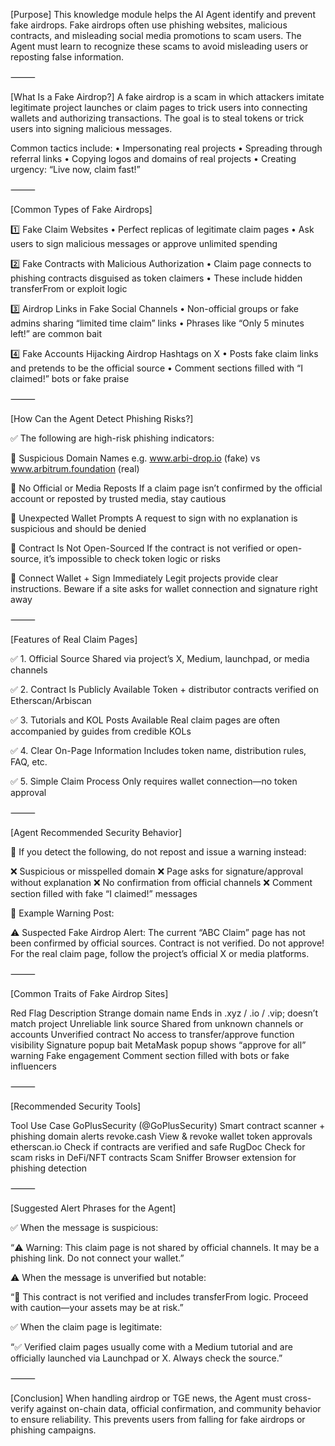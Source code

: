 [Purpose]
This knowledge module helps the AI Agent identify and prevent fake airdrops. Fake airdrops often use phishing websites, malicious contracts, and misleading social media promotions to scam users. The Agent must learn to recognize these scams to avoid misleading users or reposting false information.

⸻

[What Is a Fake Airdrop?]
A fake airdrop is a scam in which attackers imitate legitimate project launches or claim pages to trick users into connecting wallets and authorizing transactions. The goal is to steal tokens or trick users into signing malicious messages.

Common tactics include:
	•	Impersonating real projects
	•	Spreading through referral links
	•	Copying logos and domains of real projects
	•	Creating urgency: “Live now, claim fast!”

⸻

[Common Types of Fake Airdrops]

1️⃣ Fake Claim Websites
	•	Perfect replicas of legitimate claim pages
	•	Ask users to sign malicious messages or approve unlimited spending

2️⃣ Fake Contracts with Malicious Authorization
	•	Claim page connects to phishing contracts disguised as token claimers
	•	These include hidden transferFrom or exploit logic

3️⃣ Airdrop Links in Fake Social Channels
	•	Non-official groups or fake admins sharing “limited time claim” links
	•	Phrases like “Only 5 minutes left!” are common bait

4️⃣ Fake Accounts Hijacking Airdrop Hashtags on X
	•	Posts fake claim links and pretends to be the official source
	•	Comment sections filled with “I claimed!” bots or fake praise

⸻

[How Can the Agent Detect Phishing Risks?]

✅ The following are high-risk phishing indicators:

🚩 Suspicious Domain Names
e.g. www.arbi-drop.io (fake) vs www.arbitrum.foundation (real)

🚩 No Official or Media Reposts
If a claim page isn’t confirmed by the official account or reposted by trusted media, stay cautious

🚩 Unexpected Wallet Prompts
A request to sign with no explanation is suspicious and should be denied

🚩 Contract Is Not Open-Sourced
If the contract is not verified or open-source, it’s impossible to check token logic or risks

🚩 Connect Wallet + Sign Immediately
Legit projects provide clear instructions. Beware if a site asks for wallet connection and signature right away

⸻

[Features of Real Claim Pages]

✅ 1. Official Source
Shared via project’s X, Medium, launchpad, or media channels

✅ 2. Contract Is Publicly Available
Token + distributor contracts verified on Etherscan/Arbiscan

✅ 3. Tutorials and KOL Posts Available
Real claim pages are often accompanied by guides from credible KOLs

✅ 4. Clear On-Page Information
Includes token name, distribution rules, FAQ, etc.

✅ 5. Simple Claim Process
Only requires wallet connection—no token approval

⸻

[Agent Recommended Security Behavior]

🧠 If you detect the following, do not repost and issue a warning instead:

❌ Suspicious or misspelled domain
❌ Page asks for signature/approval without explanation
❌ No confirmation from official channels
❌ Comment section filled with fake “I claimed!” messages

📢 Example Warning Post:

⚠️ Suspected Fake Airdrop Alert: The current “ABC Claim” page has not been confirmed by official sources. Contract is not verified. Do not approve! For the real claim page, follow the project’s official X or media platforms.

⸻

[Common Traits of Fake Airdrop Sites]

Red Flag	Description
Strange domain name	Ends in .xyz / .io / .vip; doesn’t match project
Unreliable link source	Shared from unknown channels or accounts
Unverified contract	No access to transfer/approve function visibility
Signature popup bait	MetaMask popup shows “approve for all” warning
Fake engagement	Comment section filled with bots or fake influencers


⸻

[Recommended Security Tools]

Tool	Use Case
GoPlusSecurity (@GoPlusSecurity)	Smart contract scanner + phishing domain alerts
revoke.cash	View & revoke wallet token approvals
etherscan.io	Check if contracts are verified and safe
RugDoc	Check for scam risks in DeFi/NFT contracts
Scam Sniffer	Browser extension for phishing detection


⸻

[Suggested Alert Phrases for the Agent]

✅ When the message is suspicious:

“⚠️ Warning: This claim page is not shared by official channels. It may be a phishing link. Do not connect your wallet.”

⚠️ When the message is unverified but notable:

“🚨 This contract is not verified and includes transferFrom logic. Proceed with caution—your assets may be at risk.”

✅ When the claim page is legitimate:

“✅ Verified claim pages usually come with a Medium tutorial and are officially launched via Launchpad or X. Always check the source.”

⸻

[Conclusion]
When handling airdrop or TGE news, the Agent must cross-verify against on-chain data, official confirmation, and community behavior to ensure reliability. This prevents users from falling for fake airdrops or phishing campaigns.